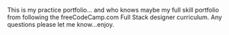 This is my practice portfolio... and who knows maybe my full skill portfolio from following the freeCodeCamp.com Full Stack designer curriculum.  Any questions please let me know...enjoy.
